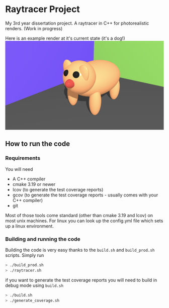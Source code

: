 # Raytracer Project
My 3rd year dissertation project. A raytracer in C++ for photorealistic renders. (Work in progress)

Here is an example render at it's current state (it's a dog!)
![an rendered image of a dog](https://raw.githubusercontent.com/PanagiotisPtr/Raytracer/main/renders/dog.png)

## How to run the code

### Requirements
You will need
  - A C++ compiler
  - cmake 3.19 or newer
  - lcov (to generate the test coverage reports)
  - gcov (to generate the test coverage reports - usually comes with your C++ compiler)
  - git

Most of those tools come standard (other than cmake 3.19 and lcov) on most unix machines.
For linux you can look up the config.yml file which sets up a linux environment.

### Building and running the code
Building the code is very easy thanks to the ```build.sh``` and ```build_prod.sh``` scripts.
Simply run
```bash
> ./build_prod.sh
> ./raytracer.sh
```

if you want to generate the test coverage reports you will need to build in debug mode using ```build.sh```
```bash
> ./build.sh
> ./generate_coverage.sh
```